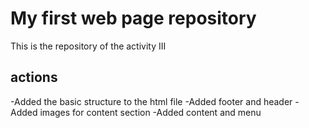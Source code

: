 # My first web page repository

This is the repository of the activity III

## actions 

-Added the basic structure to the html file 
-Added footer and header 
-Added images for content section
-Added content and menu 